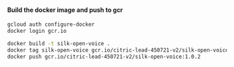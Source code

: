 #### Build the docker image and push to gcr

```bash
gcloud auth configure-docker
docker login gcr.io

docker build -t silk-open-voice .
docker tag silk-open-voice gcr.io/citric-lead-450721-v2/silk-open-voice:1.0.2
docker push gcr.io/citric-lead-450721-v2/silk-open-voice:1.0.2


```